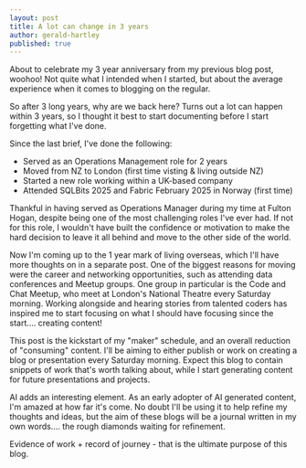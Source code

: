```yaml
---
layout: post
title: A lot can change in 3 years
author: gerald-hartley
published: true
---
```


About to celebrate my 3 year anniversary from my previous blog post, woohoo! Not quite what I intended when I started, but about the average experience when it comes to blogging on the regular.

So after 3 long years, why are we back here? Turns out a lot can happen within 3 years, so I thought it best to start documenting before I start forgetting what I've done.

Since the last brief, I've done the following:

- Served as an Operations Management role for 2 years
- Moved from NZ to London (first time visting & living outside NZ)
- Started a new role working within a UK-based company
- Attended SQLBits 2025 and Fabric February 2025 in Norway (first time)

Thankful in having served as Operations Manager during my time at Fulton Hogan, despite being one of the most challenging roles I've ever had. If not for this role, I wouldn't have built the confidence or motivation to make the hard decision to leave it all behind and move to the other side of the world.

Now I'm coming up to the 1 year mark of living overseas, which I'll have more thoughts on in a separate post. One of the biggest reasons for moving were the career and networking opportunities, such as attending data conferences and Meetup groups. One group in particular is the Code and Chat Meetup, who meet at London's National Theatre every Saturday morning. Working alongside and hearing stories from talented coders has inspired me to start focusing on what I should have focusing since the start.... creating content!

This post is the kickstart of my "maker" schedule, and an overall reduction of "consuming" content. I'll be aiming to either publish or work on creating a blog or presentation every Saturday morning. Expect this blog to contain snippets of work that's worth talking about, while I start generating content for future presentations and projects.

AI adds an interesting element. As an early adopter of AI generated content, I'm amazed at how far it's come. No doubt I'll be using it to help refine my thoughts and ideas, but the aim of these blogs will be a journal written in my own words.... the rough diamonds waiting for refinement.

Evidence of work + record of journey - that is the ultimate purpose of this blog.